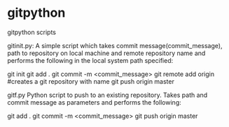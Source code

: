 # gitpython
gitpython scripts

gitinit.py:
A simple script which takes commit message(commit_message), path to repository on local machine and remote repository name and performs the following in the local system path specified:

git init
git add .
git commit -m <commit_message>
git remote add origin
#creates a git repository with name <reponame>
git push origin master

gitf.py
Python script to push to an existing repository. Takes path and commit message as parameters and performs the following:

git add .
git commit -m <commit_message>
git push origin master
